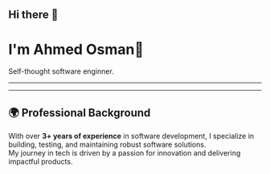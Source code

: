 ## Hi there 👋
# I'm Ahmed Osman👋

Self-thought software enginner.

---

---

## 🌍 Professional Background

With over **3+ years of experience** in software development, I specialize in building, testing, and maintaining robust software solutions.  
My journey in tech is driven by a passion for innovation and delivering impactful products.


